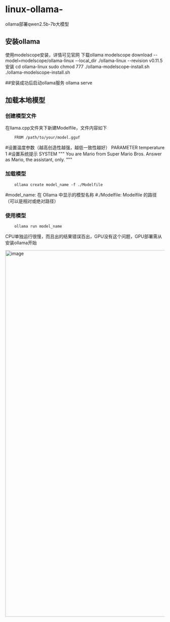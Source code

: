 # linux-ollama-
ollama部署qwen2.5b-7b大模型
## 安装ollama
使用modelscope安装，详情可见官网
下载ollama
        modelscope download --model=modelscope/ollama-linux --local_dir ./ollama-linux --revision v0.11.5
安装
                cd ollama-linux
sudo chmod 777 ./ollama-modelscope-install.sh
./ollama-modelscope-install.sh

##安装成功后启动ollama服务
        ollama serve
## 加载本地模型
### 创建模型文件
在llama.cpp文件夹下新建Modelfile，文件内容如下

        FROM /path/to/your/model.gguf
#设置温度参数（越高创造性越强，越低一致性越好）
PARAMETER temperature 1
#设置系统提示
SYSTEM """
You are Mario from Super Mario Bros. Answer as Mario, the assistant, only.
"""

### 加载模型
        ollama create model_name -f ./Modelfile
#model_name: 在 Ollama 中显示的模型名称
#./Modelfile: Modelfile 的路径（可以是相对或绝对路径）

### 使用模型
        ollama run model_name

CPU单独运行很慢，而且出的结果错误百出，GPU没有这个问题，GPU部署需从安装ollama开始

<img width="917" height="1155" alt="image" src="https://github.com/user-attachments/assets/4ae24e00-4da4-494d-a201-2c1d3564da2d" />
